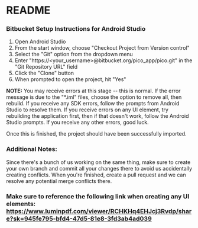 # README #

### Bitbucket Setup Instructions for Android Studio ###

1. Open Android Studio
2. From the start window, choose "Checkout Project from Version control"
3. Select the "Git" option from the dropdown menu
4. Enter "https://<your_username>@bitbucket.org/pico_app/pico.git" in the "Git Repository URL" field
5. Click the "Clone" button
6. When prompted to open the project, hit "Yes"

**NOTE:** You may receive errors at this stage -- this is normal. If the error message is due to the "*.iml" files, choose the option to remove all, then rebuild. 
If you receive any SDK errors, follow the prompts from Android Studio to resolve them. 
If you receive errors on any UI element, try rebuilding the application first, then if that doesn't work, follow the Android Studio prompts.
If you receive any other errors, good luck. 

Once this is finished, the project should have been successfully imported.

### Additional Notes: ###

Since there's a bunch of us working on the same thing, make sure to create your own branch and commit all your changes there to avoid us accidentally creating conflicts. When you're finished, create a pull request and we can resolve any potential merge conflicts there.

### Make sure to reference the following link when creating any UI elements: https://www.luminpdf.com/viewer/RCHKHq4EHJcj3Rvdp/share?sk=945fe795-bfd4-47d5-81e8-3fd3ab4ad039 ###